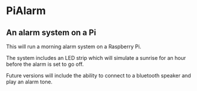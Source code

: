 # PiAlarm
## An alarm system on a Pi
This will run a morning alarm system on a Raspberry Pi.

The system includes an LED strip which will simulate a sunrise for an hour before the alarm is set to go off.

Future versions will include the ability to connect to a bluetooth speaker and play an alarm tone.
